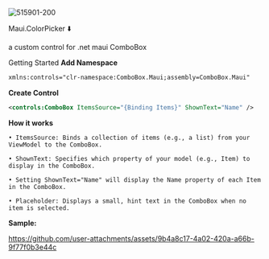 ![515901-200](https://github.com/user-attachments/assets/8d35eb74-f195-4117-ad83-06e2a83b92c4)

Maui.ColorPicker ⬇️

a custom control for .net maui ComboBox

Getting Started
**Add Namespace**
```xml
xmlns:controls="clr-namespace:ComboBox.Maui;assembly=ComboBox.Maui"
```
**Create Control**
```xml
<controls:ComboBox ItemsSource="{Binding Items}" ShownText="Name" />
```
**How it works**

```
• ItemsSource: Binds a collection of items (e.g., a list) from your ViewModel to the ComboBox.

• ShownText: Specifies which property of your model (e.g., Item) to display in the ComboBox.

• Setting ShownText="Name" will display the Name property of each Item in the ComboBox.

• Placeholder: Displays a small, hint text in the ComboBox when no item is selected.
```
**Sample:**

https://github.com/user-attachments/assets/9b4a8c17-4a02-420a-a66b-9f77f0b3e44c

